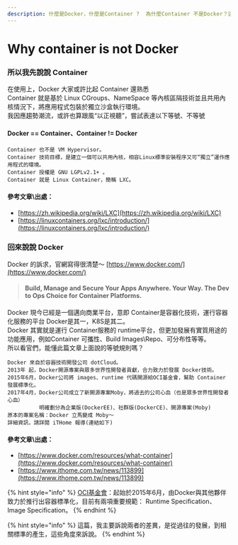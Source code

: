 ```yaml
---
description: 什麼是Docker，什麼是Container ?  為什麼Container 不是Docker？這確實需要比K8s更早認識一下～
---
```


# Why container is not Docker

### 所以我先說說 Container

在使用上，Docker 大家或許比起 Container 還熟悉  
Container 就是基於 Linux CGroups、NameSpace 等內核區隔技術並且共用內核情況下，將應用程式包裝於獨立沙盒執行環境。  
我因應趨勢潮流，或許也算跟風“以正視聽”，嘗試表達以下等號、不等號

#### Docker == Container、Container != Docker

```text
Container 也不是 VM Hypervisor。
Container 技術目標，是建立一個可以共用內核，相容Linux標準安裝程序又可“獨立”運作應用程式的環境。
Container 授權是 GNU LGPLv2.1+ 。
Container 就是 Linux Container，簡稱 LXC。
```

#### 參考文章\出處：

* [https://zh.wikipedia.org/wiki/LXC](https://zh.wikipedia.org/wiki/LXC)
* [https://linuxcontainers.org/lxc/introduction/](https://linuxcontainers.org/lxc/introduction/)

### 回來說說 Docker

Docker 的訴求，官網寫得很清楚～ [https://www.docker.com/](https://www.docker.com/)

> #### Build, Manage and Secure Your Apps Anywhere.   Your Way.     The Dev to Ops Choice for Container Platforms.

Docker 現今已經是一個邁向商業平台，意即 Container是容器化技術，運行容器化服務的平台 Docker是其一，K8S是其二。  
Docker 其實就是運行 Container服務的 runtime平台，但更加發展有實質用途的功能應用，例如Container 可攜性、Build Images\Repo、可分布性等等。  
所以看官們，能懂此篇文章上面說的等號規則嗎？

```text
Docker 來自於容器技術開發公司 dotCloud。
2013年 起，Docker開源專案與眾多世界性開發者貢獻，合力致力於發展 Docker技術。
2015年6月，Docker公司將 images、runtime 代碼開源給OCI基金會，幫助 Container發展標準化。
2017年4月，Docker公司成立了新開源專案Moby，將過去的公司心血（也是眾多世界性開發者心血）
          明確劃分為企業版(DockerEE)、社群版(DockerCE)、開源專案(Moby)
原本的專案名稱：Docker 立馬變成 Moby～
詳細資訊，請詳閱 iTHome 報導(連結如下)
```

#### 參考文章\出處：

* [https://www.docker.com/resources/what-container](https://www.docker.com/resources/what-container)
* [https://www.ithome.com.tw/news/113899](https://www.ithome.com.tw/news/113899)

{% hint style="info" %}
[OCI基金會](https://www.opencontainers.org/)：起始於2015年6月，由Docker與其他夥伴致力於推行出容器標準化，目前有兩項重要規範： Runtime Specification、Image Specification。
{% endhint %}

{% hint style="info" %}
這篇，我主要訴說兩者的差異，是從過往的發展，到相關標準的產生，這些角度來訴說。
{% endhint %}


